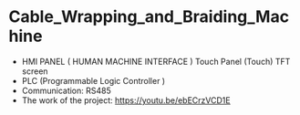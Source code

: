 # Cable_Wrapping_and_Braiding_Machine

- HMI PANEL ( HUMAN MACHINE INTERFACE ) Touch Panel (Touch) TFT screen 
- PLC (Programmable Logic Controller )
- Communication: RS485
- The work of the project:  https://youtu.be/ebECrzVCD1E
